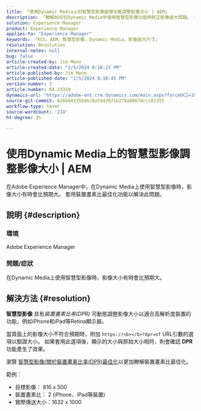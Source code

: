 ```yaml
---
title: 「使用Dynamic Media上的智慧型影像處理功能調整影像大小 | AEM」
description: 「瞭解如何在Dynamic Media中使用智慧型影像功能時修正影像過大問題。 套用裝置畫素比最佳化功能。」
solution: Experience Manager
product: Experience Manager
applies-to: "Experience Manager"
keywords: 「KCS、AEM、智慧型影像、Dynamic Media、影像過大尺寸」
resolution: Resolution
internal-notes: null
bug: false
article-created-by: Jim Menn
article-created-date: "2/5/2024 8:16:23 PM"
article-published-by: Jim Menn
article-published-date: "2/5/2024 8:16:45 PM"
version-number: 3
article-number: KA-23359
dynamics-url: "https://adobe-ent.crm.dynamics.com/main.aspx?forceUCI=1&pagetype=entityrecord&etn=knowledgearticle&id=c685a56c-63c4-ee11-9079-6045bd006268"
source-git-commit: 820d40335bd6c8afd42071b278a9867dccc81315
workflow-type: tm+mt
source-wordcount: '214'
ht-degree: 3%

---
```


# 使用Dynamic Media上的智慧型影像調整影像大小 | AEM


在Adobe Experience Manager中，在Dynamic Media上使用智慧型影像時，影像大小有時會比預期大。 套用裝置畫素比最佳化功能以解決此問題。

## 說明 {#description}


### <b>環境</b>

Adobe Experience Manager

### <b>問題/症狀</b>

在Dynamic Media上使用智慧型影像時，影像大小有時會比預期大。


## 解決方法 {#resolution}


<b>智慧型影像</b> 具有&#x200B;*裝置畫素比率(DPR)* 可動態調整影像大小以適合高解析度裝置的功能，例如iPhone和iPad等Retina顯示器。

當頁面上的影像大小不符合預期時，附加 `https://<b></b>?dpr=of` URL引數的選項以驗證大小。 如果套用此選項後，顯示的大小與原始大小相符，則會確認 <b>DPR</b> 功能產生了效果。

瀏覽 [智慧型影像/關於裝置畫素比率(DPR)最佳化](https://experienceleague.adobe.com/docs/experience-manager-65/assets/dynamic/imaging-faq.html#dpr)以更加瞭解裝置畫素比最佳化。

範例：

- 目標影像： 816 x 500
- 裝置畫素比： 2 (iPhone、iPad等裝置)
- 實際傳送大小：1632 x 1000

